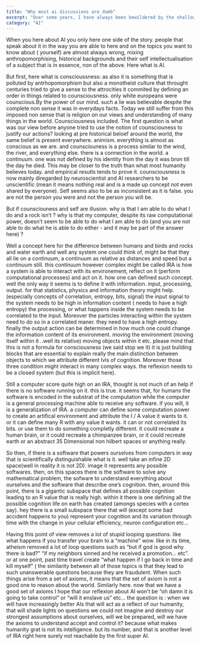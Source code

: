 ```yaml
---
title: "Why most ai discussions are dumb"
excerpt: "Over some years, I have always been bewildered by the shallowness of non academical discussions around AI. Here are some ideas."
category: "AI"
---
```

When you here about AI you only here one side of the story. people that speak about it in the way you are able to here and on the topics you want to know about ( yourself) are almost always wrong, mixing anthropomorphising, historical backgrounds and their self intellectualisation of a subject that is in essence, non of the above. Here what is AI. 

But first, here what is conscioussness: as also it is something that is polluted by antrhopomorphism but also a monotheist culture that throught centuries tried to give a sense to the attrocities it commited by defining an order in things related to counsciousness. only white europeans were counscious.By the power of our mind. such a lie was believable despite the complete non sense it was in everydays facts. Today we still suffer from this imposed non sense that is religion on our views and understanding of many things in the world. Counsciousness included. The first question is what was our view before anyone tried to use the notion of counsciouness to justify our actions? looking at pre historical beloef around the world, the same belief is present everywhere. animism. everything is almost as conscious as we are. and counsciouness is a process similar to the wind, the river, and everything else. there is a connection in the world. a continuum. one was not defined by his identity from the day it was bron till the day he died. 
This may be closer to the truth than what most humanity believes today. and empirical resutls tends to prove it. counsciousness is now mainly diregarded by neuroscientist and AI researchers to be unscientific (mean it means nothing real and is a made up concept not even shared by everyone). Self seems also to be as inconsistent as it is false. you are not the person you were and not the person you will be.

But if counsciouness and self are illusion. why is that I am able to do what I do and a rock isn’t ? why is that my computer, despite its raw computational power, doesn’t seem to be able to do what I am able to do (and you are not able to do what he is able to do either - and it may be part of the answer here) ?

Well a concept here for the difference between humans and birds and rocks and water earth and well any system one could think of, might be that they all lie on a continuum, a continuum as relative as distances and speed but a continuum still. this continuum however complex might be called IRA is how a system is able to interact with its environement, reflect on it (perform computational processes) and act on it. how one can defined such concept. well the only way it seems is to define it with information. input, processing, output. for that statistics, physics and information theory might help. (especially concepts of correlation, entropy, bits, signal)
the input signal to the system needs to be high in information content ( needs to have a high entropy) the processing, or what happens inside the system needs to be correlated to the input. Moreover the particles interacting within the system need to do so in a correlated maner. they need to have a high entropy. finally the output action can be determined in how much one could change the information content of its environment. moving the environment (moving itself within it ..well its relative) moving objects within it etc.
please mind that this is not a formula for consciousness (we said stop we it) it is just building blocks that are essential to explain really the main distinction between objects to which we attribute different lvls of cognition. Moreover those three condition might interact in many complex ways. the reflexion needs to be a closed system (but this is implicit here).  

Still a computer score quite high on an IRA, thought is not much of an help if there is no software running on it. this is true. it seems that, for humans the software is encoded in the substrat of the computation while the computer is a general processing machine able to receive any software. if you will, it is a generalization of IRA. a computer can define some computation power to create an artifical environment and attribute the I / A value it wants to it. or it can define many R with any value it wants. it can or not correlated its bits. or use them to do something completly different. it could recreate a human brain, or it could recreate a chimpanzee brain, or it could recreate earth or an abstract 35 Dimensional non hilbert spaces or anything really. 

So then, if there is a software that powers ourselves from computers in way that is scientifically distinguishable what is it. well take an infine 2D space(well in reality it is not 2D). image it represents any possible softwares. then, on this spaces there is the software to solve any mathematical problem, the sofware to understand everything about ourselves and the software that describe one’s cognition. then, around this point, there is a gigantic subspace that defines all possible cognition leading to an R value that is really high. within it there is one defining all the possible cognition life on earth has created (amongs species with a cortex say). hey there is a small subspace there that will (except some bad accident happens to you) represent your cognition and its variation through time with the change in your cellular efficiency, neuron configuration etc…

Having this point of view removes a lot of stupid looping questions. like what happens if you transfer your brain to a “machine” wow. like in its time, atheism removed a lot of loop questions such as “but if god is good why there is bad?” “if my neighbors sinned and he received a promotion… etc”. or at one point, past time travel create “what happen if I go back in time and kill myself” ( the similarity between all of those topics is that they lead to such unanswerable questions because they are fraudulent. When such things arise from a set of axioms, it means that the set of axiom is not a good one to reason about the world. 
Similarly here. now that we have a good set of axioms I hope that our reflexion about AI won’t be “oh damn it is going to take control” or “will it enslave us” etc… the question is : when we will have increasingly better AIs that will act as a reflect of our humanity, that will shade lights on questions we could not imagine and destroy our strongest assumptions about ourselves, will we be prepared, will we have the axioms to understand accept and control it? because what makes humanity grat is not its intelligence. but its number, and that is another level of IRA right here surely not reachable by the first super AI. 